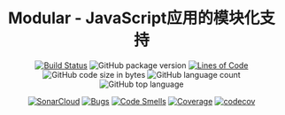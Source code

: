 <center>

# Modular - JavaScript应用的模块化支持

[![Build Status](https://travis-ci.org/han-feng/modular.svg?branch=master)](https://travis-ci.org/han-feng/modular)
![GitHub package version](https://img.shields.io/github/package-json/v/han-feng/modular.svg)
[![Lines of Code](https://sonarcloud.io/api/project_badges/measure?project=han-feng_modular&metric=ncloc)](https://sonarcloud.io/dashboard?id=han-feng_modular)
![GitHub code size in bytes](https://img.shields.io/github/languages/code-size/han-feng/modular.svg)
![GitHub language count](https://img.shields.io/github/languages/count/han-feng/modular.svg)
![GitHub top language](https://img.shields.io/github/languages/top/han-feng/modular.svg)

[![SonarCloud](https://sonarcloud.io/api/project_badges/measure?project=han-feng_modular&metric=alert_status)](https://sonarcloud.io/dashboard?id=han-feng_modular)
[![Bugs](https://sonarcloud.io/api/project_badges/measure?project=han-feng_modular&metric=bugs)](https://sonarcloud.io/dashboard?id=han-feng_modular)
[![Code Smells](https://sonarcloud.io/api/project_badges/measure?project=han-feng_modular&metric=code_smells)](https://sonarcloud.io/dashboard?id=han-feng_modular)
[![Coverage](https://sonarcloud.io/api/project_badges/measure?project=han-feng_modular&metric=coverage)](https://sonarcloud.io/dashboard?id=han-feng_modular)
[![codecov](https://codecov.io/gh/han-feng/modular/branch/master/graph/badge.svg)](https://codecov.io/gh/han-feng/modular)

</center>
